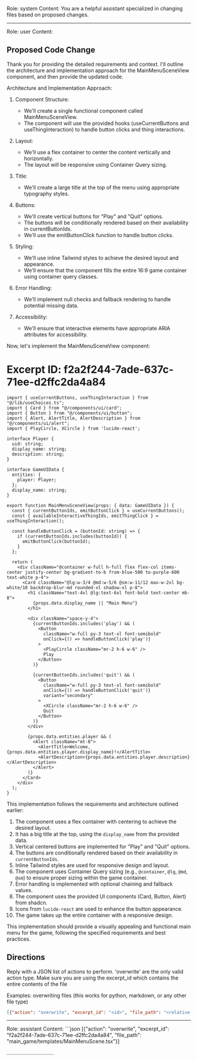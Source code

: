 Role: system
Content: You are a helpful assistant specialized in changing files based on proposed changes.
__________________
Role: user
Content: 
## Proposed Code Change
Thank you for providing the detailed requirements and context. I'll outline the architecture and implementation approach for the MainMenuSceneView component, and then provide the updated code.

Architecture and Implementation Approach:

1. Component Structure:
   - We'll create a single functional component called MainMenuSceneView.
   - The component will use the provided hooks (useCurrentButtons and useThingInteraction) to handle button clicks and thing interactions.

2. Layout:
   - We'll use a flex container to center the content vertically and horizontally.
   - The layout will be responsive using Container Query sizing.

3. Title:
   - We'll create a large title at the top of the menu using appropriate typography styles.

4. Buttons:
   - We'll create vertical buttons for "Play" and "Quit" options.
   - The buttons will be conditionally rendered based on their availability in currentButtonIds.
   - We'll use the emitButtonClick function to handle button clicks.

5. Styling:
   - We'll use inline Tailwind styles to achieve the desired layout and appearance.
   - We'll ensure that the component fills the entire 16:9 game container using container query classes.

6. Error Handling:
   - We'll implement null checks and fallback rendering to handle potential missing data.

7. Accessibility:
   - We'll ensure that interactive elements have appropriate ARIA attributes for accessibility.

Now, let's implement the MainMenuSceneView component:

# Excerpt ID: f2a2f244-7ade-637c-71ee-d2ffc2da4a84
```tsx main_game/templates/MainMenuScene.tsx
import { useCurrentButtons, useThingInteraction } from "@/lib/useChoices.ts";
import { Card } from "@/components/ui/card";
import { Button } from "@/components/ui/button";
import { Alert, AlertTitle, AlertDescription } from "@/components/ui/alert";
import { PlayCircle, XCircle } from 'lucide-react';

interface Player {
  uid: string;
  display_name: string;
  description: string;
}

interface GameUIData {
  entities: {
    player: Player;
  };
  display_name: string;
}

export function MainMenuSceneView(props: { data: GameUIData }) {
  const { currentButtonIds, emitButtonClick } = useCurrentButtons();
  const { availableInteractiveThingIds, emitThingClick } = useThingInteraction();

  const handleButtonClick = (buttonId: string) => {
    if (currentButtonIds.includes(buttonId)) {
      emitButtonClick(buttonId);
    }
  };

  return (
    <div className="@container w-full h-full flex flex-col items-center justify-center bg-gradient-to-b from-blue-500 to-purple-600 text-white p-4">
      <Card className="@lg:w-3/4 @md:w-5/6 @sm:w-11/12 max-w-2xl bg-white/10 backdrop-blur-md rounded-xl shadow-xl p-8">
        <h1 className="text-4xl @lg:text-6xl font-bold text-center mb-8">
          {props.data.display_name || "Main Menu"}
        </h1>
        
        <div className="space-y-4">
          {currentButtonIds.includes('play') && (
            <Button
              className="w-full py-3 text-xl font-semibold"
              onClick={() => handleButtonClick('play')}
            >
              <PlayCircle className="mr-2 h-6 w-6" />
              Play
            </Button>
          )}
          
          {currentButtonIds.includes('quit') && (
            <Button
              className="w-full py-3 text-xl font-semibold"
              onClick={() => handleButtonClick('quit')}
              variant="secondary"
            >
              <XCircle className="mr-2 h-6 w-6" />
              Quit
            </Button>
          )}
        </div>

        {props.data.entities.player && (
          <Alert className="mt-8">
            <AlertTitle>Welcome, {props.data.entities.player.display_name}!</AlertTitle>
            <AlertDescription>{props.data.entities.player.description}</AlertDescription>
          </Alert>
        )}
      </Card>
    </div>
  );
}
```

This implementation follows the requirements and architecture outlined earlier:

1. The component uses a flex container with centering to achieve the desired layout.
2. It has a big title at the top, using the `display_name` from the provided data.
3. Vertical centered buttons are implemented for "Play" and "Quit" options.
4. The buttons are conditionally rendered based on their availability in `currentButtonIds`.
5. Inline Tailwind styles are used for responsive design and layout.
6. The component uses Container Query sizing (e.g., `@container`, `@lg`, `@md`, `@sm`) to ensure proper sizing within the game container.
7. Error handling is implemented with optional chaining and fallback values.
8. The component uses the provided UI components (Card, Button, Alert) from shadcn.
9. Icons from `lucide-react` are used to enhance the button appearance.
10. The game takes up the entire container with a responsive design.

This implementation should provide a visually appealing and functional main menu for the game, following the specified requirements and best practices.

## Directions
Reply with a JSON list of actions to perform. 'overwrite' are the only valid action type. 
Make sure you are using the excerpt_id which contains the entire contents of the file

Examples:
overwriting files (this works for python, markdown, or any other file type)
```json output_example1
[{"action": "overwrite", "excerpt_id": "<id>", "file_path": "<relative file path>"}]
```

__________________
Role: assistant
Content: ```json
[{"action": "overwrite", "excerpt_id": "f2a2f244-7ade-637c-71ee-d2ffc2da4a84", "file_path": "main_game/templates/MainMenuScene.tsx"}]
```
__________________
